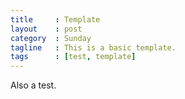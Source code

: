 ```yaml
---
title     : Template
layout    : post
category  : Sunday
tagline   : This is a basic template.
tags      : [test, template]
---
```


Also a test.
